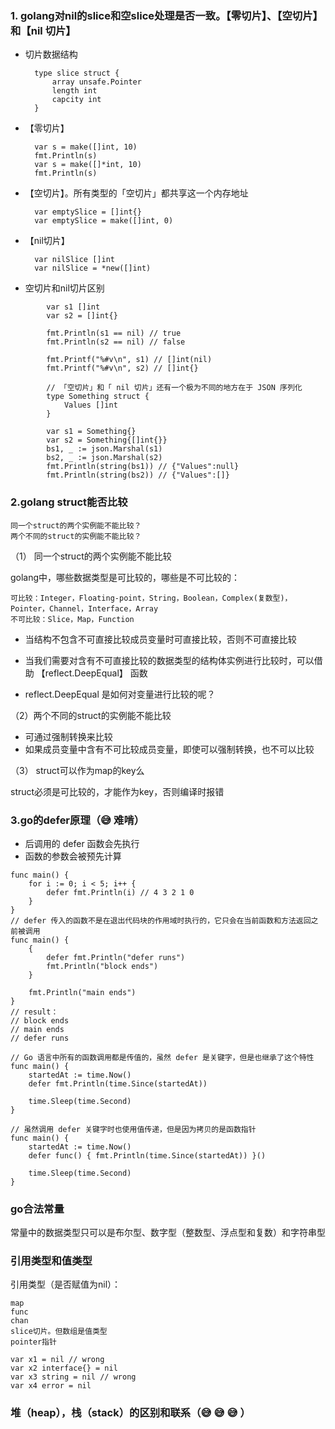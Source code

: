 ### 1. golang对nil的slice和空slice处理是否一致。【零切片】、【空切片】和【nil 切片】

- 切片数据结构

        type slice struct {
            array unsafe.Pointer
            length int
            capcity int
        }

- 【零切片】

        var s = make([]int, 10)
        fmt.Println(s)
        var s = make([]*int, 10)
        fmt.Println(s)

- 【空切片】。所有类型的「空切片」都共享这一个内存地址

        var emptySlice = []int{}
        var emptySlice = make([]int, 0)

- 【nil切片】
        
        var nilSlice []int
        var nilSlice = *new([]int)


- 空切片和nil切片区别
```golang
        var s1 []int
        var s2 = []int{}

        fmt.Println(s1 == nil) // true
        fmt.Println(s2 == nil) // false

        fmt.Printf("%#v\n", s1) // []int(nil)
        fmt.Printf("%#v\n", s2) // []int{}

        // 「空切片」和「 nil 切片」还有一个极为不同的地方在于 JSON 序列化
        type Something struct {
            Values []int
        }

        var s1 = Something{}
        var s2 = Something{[]int{}}
        bs1, _ := json.Marshal(s1)
        bs2, _ := json.Marshal(s2)
        fmt.Println(string(bs1)) // {"Values":null}
        fmt.Println(string(bs2)) // {"Values":[]}
```

### 2.golang struct能否比较

    同一个struct的两个实例能不能比较？
    两个不同的struct的实例能不能比较？

（1） 同一个struct的两个实例能不能比较

golang中，哪些数据类型是可比较的，哪些是不可比较的：

    可比较：Integer，Floating-point，String，Boolean，Complex(复数型)，Pointer，Channel，Interface，Array
    不可比较：Slice，Map，Function

- 当结构不包含不可直接比较成员变量时可直接比较，否则不可直接比较

- 当我们需要对含有不可直接比较的数据类型的结构体实例进行比较时，可以借助 【reflect.DeepEqual】 函数

- reflect.DeepEqual 是如何对变量进行比较的呢？

（2）两个不同的struct的实例能不能比较

- 可通过强制转换来比较
- 如果成员变量中含有不可比较成员变量，即使可以强制转换，也不可以比较

（3） struct可以作为map的key么

struct必须是可比较的，才能作为key，否则编译时报错


### 3.go的defer原理（😅 难啃）

- 后调用的 defer 函数会先执行
- 函数的参数会被预先计算

```golang
func main() {
	for i := 0; i < 5; i++ {
		defer fmt.Println(i) // 4 3 2 1 0
	}
}
// defer 传入的函数不是在退出代码块的作用域时执行的，它只会在当前函数和方法返回之前被调用
func main() {
    {
        defer fmt.Println("defer runs")
        fmt.Println("block ends")
    }
    
    fmt.Println("main ends")
}
// result：
// block ends
// main ends
// defer runs

// Go 语言中所有的函数调用都是传值的，虽然 defer 是关键字，但是也继承了这个特性
func main() {
	startedAt := time.Now()
	defer fmt.Println(time.Since(startedAt))
	
	time.Sleep(time.Second)
}

// 虽然调用 defer 关键字时也使用值传递，但是因为拷贝的是函数指针
func main() {
	startedAt := time.Now()
	defer func() { fmt.Println(time.Since(startedAt)) }()
	
	time.Sleep(time.Second)
}
```

### go合法常量

常量中的数据类型只可以是布尔型、数字型（整数型、浮点型和复数）和字符串型

### 引用类型和值类型

引用类型（是否赋值为nil）：

    map
    func
    chan
    slice切片。但数组是值类型
    pointer指针


```golang
var x1 = nil // wrong
var x2 interface{} = nil
var x3 string = nil // wrong
var x4 error = nil
```

### 堆（heap），栈（stack）的区别和联系（😅 😅 😅 ）

### 


